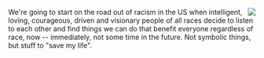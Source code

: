 <img src="http://scripting.com/images/2019/11/14/weTryHarder.png" border="0" align="right">We're going to start on the road out of racism in the US when intelligent, loving, courageous, driven and visionary people of all races decide to listen to each other and find things we can do that benefit everyone regardless of race, now -- immediately, not some time in the future. Not symbolic things, but stuff to "save my life". 
